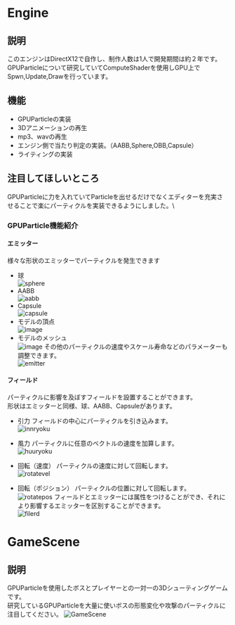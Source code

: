 # Engine
## 説明
このエンジンはDirectX12で自作し、制作人数は1人で開発期間は約２年です。\
GPUParticleについて研究していてComputeShaderを使用しGPU上でSpwn,Update,Drawを行っています。
## 機能
* GPUParticleの実装
* 3Dアニメーションの再生
* mp3、wavの再生
* エンジン側で当たり判定の実装。（AABB,Sphere,OBB,Capsule）
* ライティングの実装
## 注目してほしいところ
GPUParticleに力を入れていてParticleを出せるだけでなくエディターを充実させることで楽にパーティクルを実装できるようにしました。\
### GPUParticle機能紹介
#### エミッター
様々な形状のエミッターでパーティクルを発生できます
* 球\
  ![sphere](https://github.com/user-attachments/assets/554ebff7-1ab8-4159-afbe-5f4cf959dd83)
* AABB\
![aabb](https://github.com/user-attachments/assets/b29d65b1-9d66-4613-aa41-c1546e1fe103)
* Capsule\
  ![capsule](https://github.com/user-attachments/assets/9ed6aee4-e645-444c-860d-2febb512ff54)
* モデルの頂点\
  ![image](https://github.com/user-attachments/assets/526d9122-cffe-4d05-be91-51fcd9f2a134)
* モデルのメッシュ\
![image](https://github.com/user-attachments/assets/1808c076-29bc-4cd2-add1-ad110c2bea45)
その他のパーティクルの速度やスケール寿命などのパラメーターも調整できます。\
![emitter](https://github.com/user-attachments/assets/79097d46-94bd-4aed-84b4-e57afffaa368)
#### フィールド
パーティクルに影響を及ぼすフィールドを設置することができます。\
形状はエミッターと同様、球、AABB、Capsuleがあります。
* 引力
  フィールドの中心にパーティクルを引き込みます。\
  ![innryoku](https://github.com/user-attachments/assets/14b78aba-561e-4b7b-9492-2223e73c49d4)

* 風力
  パーティクルに任意のベクトルの速度を加算します。\
  ![huuryoku](https://github.com/user-attachments/assets/5390a2d9-c24c-4dbf-be01-9b29995032f0)

* 回転（速度）
  パーティクルの速度に対して回転します。\
  ![rotatevel](https://github.com/user-attachments/assets/1da3ceb3-a057-4f9d-9b98-6c713c4cedab)

* 回転（ポジション）
  パーティクルの位置に対して回転します。\
  ![rotatepos](https://github.com/user-attachments/assets/39163b48-9dfe-4126-8676-56ea04980f79)
フィールドとエミッターには属性をつけることができ、それにより影響するエミッターを区別することができます。\
  ![filerd](https://github.com/user-attachments/assets/fd9b863f-32c6-4500-b9e1-e5ca9c765c78)
# GameScene
## 説明
GPUParticleを使用したボスとプレイヤーとの一対一の3Dシューティングゲームです。\
研究しているGPUParticleを大量に使いボスの形態変化や攻撃のパーティクルに注目してください。
![GameScene](https://github.com/user-attachments/assets/62440a37-9832-49e3-b625-39a50e1586b5)
